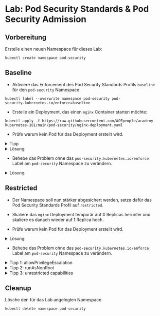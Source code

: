 # Lab: Pod Security Standards & Pod Security Admission

## Vorbereitung

Erstelle einen neuen Namespace für dieses Lab:

```shell
kubectl create namespace pod-security
```

## Baseline

- Aktiviere das Enforcement des Pod Security Standards Profils `baseline` für den `pod-security` Namespace:

```shell
kubectl label --overwrite namespace pod-security pod-security.kubernetes.io/enforce=baseline
```

- Erstelle ein Deployment, das einen `nginx` Container starten möchte:

```shell
kubectl apply -f https://raw.githubusercontent.com/AOEpeople/academy-kubernetes-101/main/pod-security/nginx-deployment.yaml
```

- Prüfe warum kein Pod für das Deployment erstellt wird.

<details>
<summary>Tipp</summary>

Die Kubernetes Events können beim Debuggen helfen:

```shell
kubectl -n pod-security get events
```
</details>

<details>
<summary>Lösung</summary>

Die Pods dürfen in dem Namespace nicht gestartet werden, da `privileged: true` im `securityContext` gesetzt ist.
</details>

- Behebe das Problem ohne das `pod-security.kubernetes.io/enforce` Label am `pod-security` Namespace zu verändern.

<details>
<summary>Lösung</summary>

Entferne `privileged: true` aus dem `securityContext` oder setze den Wert auf `false`.
</details>

## Restricted

- Der Namespace soll nun stärker abgesichert werden, setze dafür das Pod Security Standards Profil auf `restricted`.

- Skaliere das `nginx` Deployment temporär auf 0 Replicas herunter und skaliere es danach wieder auf 1 Replica hoch.

- Prüfe warum kein Pod für das Deployment erstellt wird.

<details>
<summary>Lösung</summary>

Die Pods dürfen in dem Namespace nicht gestartet werden, da `allowPrivilegeEscalation: true` nicht im `securityContext` gesetzt ist und das Image mit dem `root` User läuft.
</details>

- Behebe das Problem ohne das `pod-security.kubernetes.io/enforce` Label am `pod-security` Namespace zu verändern.

<details>
<summary>Tipp 1: allowPrivilegeEscalation</summary>

Das `allowPrivilegeEscalation` Attribut muss explizit auf `false` gesetzt sein um zu verhindern, dass Prozesse in dem Container ihre Privilegien über Befehle wie `sudo` eskalieren.
</details>

<details>
<summary>Tipp 2: runAsNonRoot</summary>

Das `nginx` Image läuft immer mit dem `root` User und kann auch nicht via `runAsUser` sinnvoll umkonfiguriert werden.

Das `nginxinc/nginx-unprivileged` Image ist eine Alternative zum `nginx` Image und läuft mit einem User, der keine `root`-Rechte hat.

Zusätzlich muss `runAsNonRoot: true` im securityContext gesetzt werden.
</details>

<details>
<summary>Tipp 3: unrestricted capabilities</summary>

Das normale `nginx` Image benötigt bestimmte Linux Capabilities (`CHOWN`, `NET_BIND_SERVICE`, `SETGID`, `SETUID`).
Diese wurden explizit über `securityContext.capabilities.add` hinzugefügt, da über `securityContext.capabilities.drop=['ALL']` alle nicht explizit hinzugefügten Capabilities verboten werden.

Das `nginxinc/nginx-unprivileged` Image benötigt diese Capabilities nicht, der gesamte `add`-Block kann damit entfernt werden.
</details>

## Cleanup

Lösche den für das Lab angelegten Namespace:

```shell
kubectl delete namespace pod-security
```
